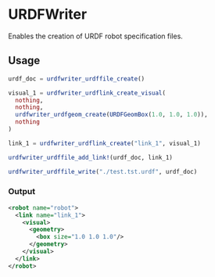 # URDFWriter

Enables the creation of URDF robot specification files.

## Usage

```julia
urdf_doc = urdfwriter_urdffile_create()

visual_1 = urdfwriter_urdflink_create_visual(
  nothing,
  nothing,
  urdfwriter_urdfgeom_create(URDFGeomBox(1.0, 1.0, 1.0)),
  nothing
)

link_1 = urdfwriter_urdflink_create("link_1", visual_1)

urdfwriter_urdffile_add_link!(urdf_doc, link_1)

urdfwriter_urdffile_write("./test.tst.urdf", urdf_doc)
```

### Output

```xml
<robot name="robot">
  <link name="link_1">
    <visual>
      <geometry>
        <box size="1.0 1.0 1.0"/>
      </geometry>
    </visual>
  </link>
</robot>
```

